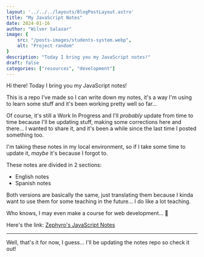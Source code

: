 ```yaml
---
layout: '../../../layouts/BlogPostLayout.astro'
title: "My JavaScript Notes"
date: 2024-01-16
author: "Wilver Salazar"
image: {
	src: "/posts-images/students-system.webp",
	alt: "Project random"
}
description: "Today I bring you my JavaScript notes!"
draft: false
categories: ["resources", "development"]
---
```


Hi there! Today I bring you my JavaScript notes!

This is a repo I've made so I can write down my notes, it's a way I'm using to learn some stuff and it's been working pretty well so far...

Of course, it's still a Work In Progress and I'll _probably_ update from time to time because I'll be updating stuff, making some corrections here and there... I wanted to share it, and it's been a while since the last time I posted something too.

I'm taking these notes in my local environment, so if I take some time to update it, _maybe_ it's because I forgot to.

These notes are divided in 2 sections:

- English notes
- Spanish notes

Both versions are basically the same, just translating them because I kinda want to use them for some teaching in the future... I do like a lot teaching.

Who knows, I may even make a course for web development... 🤔

Here's the link: [Zephyro's JavaScript Notes](https://github.com/ZephyroCode/javascript-notes 'JS Notes')

---

Well, that's it for now, I guess... I'll be updating the notes repo so check it out!
